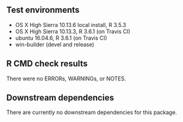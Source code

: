 ## Test environments

* OS X High Sierra 10.13.6 local install, R 3.5.3
* OS X High Sierra 10.13.3, R 3.6.1 (on Travis CI)
* ubuntu 16.04.6, R 3.6.1  (on Travis CI)
* win-builder (devel and release)


## R CMD check results

There were no ERRORs, WARNINGs, or NOTES. 


## Downstream dependencies

There are currently no downstream dependencies for this package.

